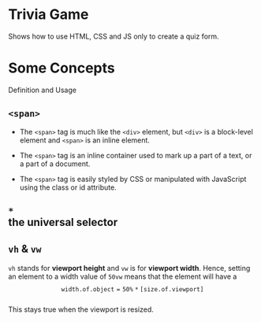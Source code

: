 # Trivia Game

Shows how to use HTML, CSS and JS only to create a quiz form.

# Some Concepts

Definition and Usage

## `<span>`

- The `<span>` tag is much like the `<div>` element, but `<div>` is a block-level element and `<span>` is an inline element.

- The `<span>` tag is an inline container used to mark up a part of a text, or a part of a document.

- The `<span>` tag is easily styled  by CSS or manipulated with JavaScript using the class or id attribute.

## `*` <br> the universal selector

## `vh` & `vw`

`vh` stands for **viewport height** and `vw` is for **viewport width**. Hence, setting an element to a width value of `50vw` means that the element will have a
$$
\begin{equation}
\mathtt{width.of.object = 50\%*[size.of.viewport]}
\end{equation}
$$
<br>
This stays true when the viewport is resized.
